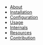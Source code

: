 <!---
# This file is part of the ChillDev FileManager bundle.
#
# @author Rafał Wrzeszcz <rafal.wrzeszcz@wrzasq.pl>
# @copyright 2012 - 2013 © by Rafał Wrzeszcz - Wrzasq.pl.
# @version 0.0.3
# @since 0.0.1
# @package ChillDev\Bundle\FileManagerBundle
-->

-   [About](./about.md)
-   [Installation](./installation.md)
-   [Configuration](./configuration.md)
-   [Usage](./usage.md)
-   [Internals](./internals.md)
-   [Resources](./resources.md)
-   [Contribution](./contribution.md)
